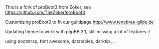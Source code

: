 This is a fork of proBoot3 from Zoker, see https://github.com/TheZoker/proBoot3

Customizing proBoot3 to fit our guildpage http://www.tenebrae-gilde.de

Updating theme to work with phpBB 3.1, still missing a lot of features :/

using bootstrap, font awesome, datatables, darktip ... 
